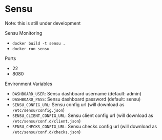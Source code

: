 # Sensu

Note: this is still under development

Sensu Monitoring

* `docker build -t sensu .`
* `docker run sensu`

Ports

* 22
* 8080

Environment Variables

* `DASHBOARD_USER`: Sensu dashboard username (default: admin)
* `DASHBOARD_PASS`: Sensu dashboard password (default: sensu)
* `SENSU_CONFIG_URL`: Sensu config url (will download as `/etc/sensu/config.json`)
* `SENSU_CLIENT_CONFIG_URL`: Sensu client config url (will download as `/etc/sensu/conf.d/client.json`)
* `SENSU_CHECKS_CONFIG_URL`: Sensu checks config url (will download as `/etc/sensu/conf.d/checks.json`)
